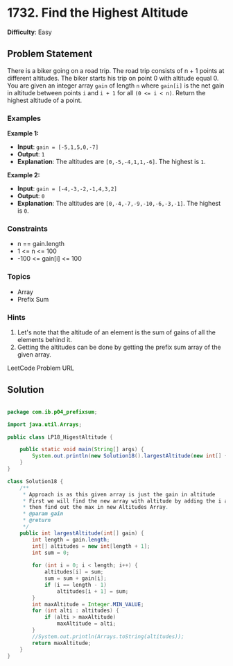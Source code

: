 # 1732. Find the Highest Altitude

**Difficulty**: Easy

## Problem Statement
There is a biker going on a road trip. The road trip consists of n + 1 points at different altitudes. The biker starts his trip on point 0 with altitude equal 0.
You are given an integer array `gain` of length `n` where `gain[i]` is the net gain in altitude between points `i` and `i + 1` for all `(0 <= i < n)`. Return the highest altitude of a point.

### Examples

**Example 1:**
- **Input**: `gain = [-5,1,5,0,-7]`
- **Output**: `1`
- **Explanation**: The altitudes are `[0,-5,-4,1,1,-6]`. The highest is `1`.

**Example 2:**
- **Input**: `gain = [-4,-3,-2,-1,4,3,2]`
- **Output**: `0`
- **Explanation**: The altitudes are `[0,-4,-7,-9,-10,-6,-3,-1]`. The highest is `0`.

### Constraints
- n == gain.length
- 1 <= n <= 100
- -100 <= gain[i] <= 100

### Topics
- Array
- Prefix Sum

### Hints
1. Let's note that the altitude of an element is the sum of gains of all the elements behind it.
2. Getting the altitudes can be done by getting the prefix sum array of the given array.

LeetCode Problem URL

## Solution

```java

package com.ib.p04_prefixsum;

import java.util.Arrays;

public class LP18_HigestAltitude {

	public static void main(String[] args) {
		System.out.println(new Solution18().largestAltitude(new int[] { -5, 1, 5, 0, -7 }));
	}
}

class Solution18 {
	/**
	 * Approach is as this given array is just the gain in altitude
	 * First we will find the new array with altitude by adding the i and i+1 altitudes.
	 * then find out the max in new Altitudes Array.
	 * @param gain
	 * @return
	 */
	public int largestAltitude(int[] gain) {
		int length = gain.length;
		int[] altitudes = new int[length + 1];
		int sum = 0;
		
		for (int i = 0; i < length; i++) {
			altitudes[i] = sum;
			sum = sum + gain[i];
			if (i == length - 1)
				altitudes[i + 1] = sum;
		}
		int maxAltitude = Integer.MIN_VALUE;
		for (int alti : altitudes) {
			if (alti > maxAltitude)
				maxAltitude = alti;
		}
		//System.out.println(Arrays.toString(altitudes));
		return maxAltitude;
	}
}